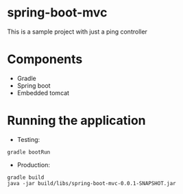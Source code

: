 # spring-boot-mvc

This is a sample project with just a ping controller

# Components
* Gradle
* Spring boot
* Embedded tomcat 

# Running the application

* Testing:
```
gradle bootRun
```

* Production:
```
gradle build
java -jar build/libs/spring-boot-mvc-0.0.1-SNAPSHOT.jar
```
